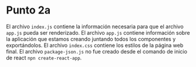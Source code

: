 # Punto 2a
El archivo `index.js` contiene la información necesaria para que el archivo `app.js` pueda ser renderizado.
El archivo `app.js` contiene información sobre la aplicación que estamos creando juntando todos los componentes y exportándolos.
El archivo `index.css` contiene los estilos de la página web final.
El archivo `package-json.js` no fue creado desde el comando de inicio de react `npn create-react-app`.